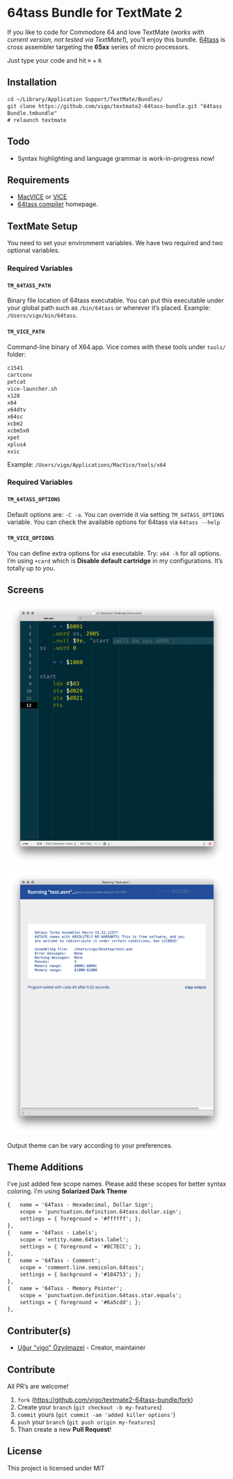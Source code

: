 # 64tass Bundle for TextMate 2

If you like to code for Commodore 64 and love TextMate (*works with current version,
not tested via TextMate1*), you’ll enjoy this bundle. [64tass][64tass] is cross 
assembler targeting the **65xx** series of micro processors.

Just type your code and hit `⌘` + `R`

## Installation

    cd ~/Library/Application Support/TextMate/Bundles/
    git clone https://github.com/vigo/textmate2-64tass-bundle.git "64tass Bundle.tmbundle"
    # relaunch textmate

## Todo

* Syntax highlighting and language grammar is work-in-progress now!

## Requirements

* [MacVICE][macvice] or [VICE][vice]
* [64tass compiler][64tass_home] homepage.

[64tass]:          http://singularcrew.hu/64tass/
[macvice]:         http://lallafa.de/blog/c64-projects/macvice/
[vice]:            http://vice-emu.sourceforge.net/macosx.html
[64tass_home]:     http://tass64.sourceforge.net/

## TextMate Setup

You need to set your environment variables. We have two required and two
optional variables.

### Required Variables

#### `TM_64TASS_PATH`

Binary file location of 64tass executable. You can put this executable
under your global path such as `/bin/64tass` or wherever it’s placed. 
Example: `/Users/vigo/bin/64tass`.

#### `TM_VICE_PATH`

Command-line binary of X64.app. Vice comes with these tools under `tools/`
folder:

    c1541
    cartconv
    petcat
    vice-launcher.sh
    x128
    x64
    x64dtv
    x64sc
    xcbm2
    xcbm5x0
    xpet
    xplus4
    xvic

Example: `/Users/vigo/Applications/MacVice/tools/x64`

### Required Variables

#### `TM_64TASS_OPTIONS`

Default options are: `-C -a`. You can override it via setting `TM_64TASS_OPTIONS`
variable. You can check the available options for 64tass via `64tass --help`

#### `TM_VICE_OPTIONS`

You can define extra options for `x64` executable. Try: `x64 -h` for all
options. I’m using `+card` which is **Disable default cartridge** in my
configurations. It’s totally up to you.

## Screens

![Example code snippet](Screens/tass-code.png "Example code snippet")

![Example runner output](Screens/tass-runner.png "Example runner output")

Output theme can be vary according to your preferences.

## Theme Additions

I’ve just added few scope names. Please add these scopes for better syntax
coloring. I’m using **Solarized Dark Theme**

	{	name = '64Tass - Hexadecimal, Dollar Sign';
		scope = 'punctuation.definition.64tass.dollar.sign';
		settings = { foreground = '#ffffff'; };
	},
	{	name = '64Tass - Labels';
		scope = 'entity.name.64tass.label';
		settings = { foreground = '#8C7ECC'; };
	},
	{	name = '64Tass - Comment';
		scope = 'comment.line.semicolon.64tass';
		settings = { background = '#184753'; };
	},
	{	name = '64Tass - Memory Pointer';
		scope = 'punctuation.definition.64tass.star.equals';
		settings = { foreground = '#6a5cdd'; };
	},

## Contributer(s)

* [Uğur "vigo" Özyılmazel](https://github.com/vigo) - Creator, maintainer

## Contribute

All PR’s are welcome!

1. `fork` (https://github.com/vigo/textmate2-64tass-bundle/fork)
1. Create your `branch` (`git checkout -b my-features`)
1. `commit` yours (`git commit -am 'added killer options'`)
1. `push` your `branch` (`git push origin my-features`)
1. Than create a new **Pull Request**!

## License

This project is licensed under MIT